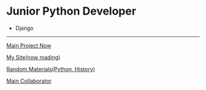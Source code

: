 # Junior Python Developer
* Django

---

[Main Project Now](https://github.com/DerFacn/pet-project/ "Click")

[My Site(now mading)](https://derfacn.pythonanywhere.com "Click")

[Random Materials(Python, History)](https://derfacn.github.io/ "Краще історію повчи е, не думаючи клікай")

[Main Collaborator](https://github.com/themanwhocan/ "Click")

